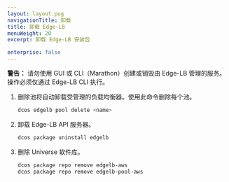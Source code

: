 ```yaml
---
layout: layout.pug
navigationTitle: 卸载 
title: 卸载 Edge-LB
menuWeight: 20
excerpt: 卸载 Edge-LB 安装包

enterprise: false
---
```



<p class="message--warning"><strong>警告：</strong> 请勿使用 GUI 或 CLI（Marathon）创建或销毁由 Edge-LB 管理的服务。操作必须仅通过 Edge-LB CLI 执行。</p>

1. 删除池将自动卸载受管理的负载均衡器。使用此命令删除每个池。

    ```bash
    dcos edgelb pool delete <name>
    ```

1. 卸载 Edge-LB API 服务器。

    ```bash
    dcos package uninstall edgelb
    ```

1. 删除 Universe 软件库。

    ```bash
    dcos package repo remove edgelb-aws
    dcos package repo remove edgelb-pool-aws
    ```
